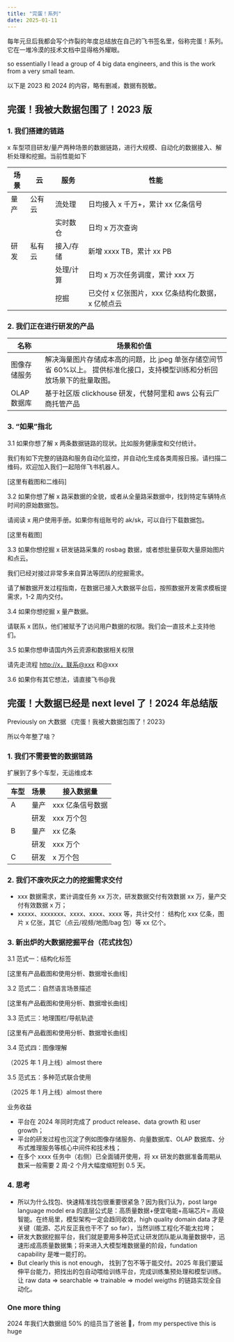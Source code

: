 ```yaml
---
title: "完蛋！系列"
date: 2025-01-11
---
```


每年元旦后我都会写个炸裂的年度总结放在自己的飞书签名里，俗称完蛋！系列。它在一堆冷漠的技术文档中显得格外耀眼。

so essentially I lead a group of 4 big data engineers, and this is the work from a very small team.

以下是 2023 和 2024 的内容，略有删减，数据有脱敏。

## 完蛋！我被大数据包围了！2023 版

### 1. 我们搭建的链路

x 车型项目研发/量产两种场景的数据链路，进行大规模、自动化的数据接入、解析处理和挖掘。当前性能如下

| 场景 | 云     | 服务      | 性能                                              |
| ---- | ------ | --------- | ------------------------------------------------- |
| 量产 | 公有云 | 流处理    | 日均接入 x 千万+，累计 xx 亿条信号                |
|      |        | 实时数仓  | 日均 x 万次查询                                   |
| 研发 | 私有云 | 接入/存储 | 新增 xxxx TB，累计 xx PB                          |
|      |        | 处理/计算 | 日均 x 万次任务调度，累计 xxx 万                  |
|      |        | 挖掘      | 已交付 x 亿张图片，xxx 亿条结构化数据，x 亿帧点云 |

### 2. 我们正在进行研发的产品

| 名称         | 场景和价值                                                                                                                |
| ------------ | ------------------------------------------------------------------------------------------------------------------------- |
| 图像存储服务 | 解决海量图片存储成本高的问题，比 jpeg 单张存储空间节省 60%以上。 提供标准化接口，支持模型训练和分析回放场景下的批量取图。 |
| OLAP 数据库  | 基于社区版 clickhouse 研发，代替阿里和 aws 公有云厂商托管产品                                                             |

### 3. “如果”指北

3.1 如果你想了解 x 两条数据链路的现状。比如服务健康度和交付统计。

我们有如下完整的链路和服务自动化监控，并自动化生成各类周报日报。请扫描二维码，欢迎加入我们一起陪伴飞书机器人。

[这里有截图和二维码]

3.2 如果你想了解 x 路采数据的全貌，或者从全量路采数据中，找到特定车辆特点时间的原始数据包。

请阅读 x 用户使用手册。如果你有组账号的 ak/sk，可以自行下载数据包。

[这里有截图]

3.3 如果你想挖掘 x 研发链路采集的 rosbag 数据，或者想批量获取大量原始图片和点云。

我们已经对接过非常多来自算法等团队的挖掘需求。

请了解数据开发过程指南，在数据已接入大数据平台后，按照数据开发需求模板提需求，1-2 周内交付。

3.4 如果你想挖掘 x 量产数据。

请联系 x 团队，他们被赋予了访问用户数据的权限。我们会一直技术上支持他们。

3.5 如果你想申请国内外云资源和数据相关权限

请先走流程 <http://x，联系@xxx> 和@xxx

3.6 如果你有其它想法，请直接飞书@我

## 完蛋！大数据已经是 next level 了！2024 年总结版

Previously on 大数据 《完蛋！我被大数据包围了！2023》

所以今年整了啥？

### 1. 我们不需要管的数据链路

扩展到了多个车型，无运维成本

| 车型 | 场景 | 接入数据量       |
| ---- | ---- | ---------------- |
| A    | 量产 | xxx 亿条信号数据 |
|      | 研发 | xxx 万个包       |
| B    | 量产 | xx 亿条          |
|      | 研发 | xxx 万个         |
| C    | 研发 | x 万个包         |

### 2. 我们不废吹灰之力的挖掘需求交付

- xxx 数据需求，累计调度任务 xx 万次，研发数据交付有效数据 xx 万，量产交付有效数据 x 万；
- xxxxx、xxxxxxx、xxxx、xxxx、xxxx 等，共计交付： 结构化 xxx 亿条，图片 x 亿张，其它（点云/视频/地图/bag 包）等 xx 亿个。

### 3. 新出炉的大数据挖掘平台（花式找包）

3.1 范式一：结构化标签

[这里有产品截图和使用分析、数据增长曲线]

3.2 范式二：自然语言场景描述

[这里有产品截图和使用分析、数据增长曲线]

3.3 范式三：地理围栏/导航轨迹

[这里有产品截图和使用分析、数据增长曲线]

3.4 范式四：图像理解

（2025 年 1 月上线）almost there

3.5 范式五：多种范式联合使用

（2025 年 1 月上线）almost there

业务收益

- 平台在 2024 年同时完成了 product release、data growth 和 user growth；
- 平台的研发过程也沉淀了例如图像存储服务、向量数据库、OLAP 数据库、分布式推理服务等核心中间件和技术栈；
- 在多个 xxxx 任务中（右侧）已全面铺开使用，将 xx 研发的数据准备周期从数采一般需要 2 周-2 个月大幅度缩短到 0.5 天。

### 4. 思考

- 所以为什么找包、快速精准找包很重要很紧急？因为我们认为，post large language model era 的底层公式是：高质量数据+便宜电能+高端芯片= 高级智能。在终局里，模型架构一定会趋同收敛，high quality domain data 才是关键（能源、芯片反正我也干不了 so far），当然训练工程化不能太拉垮；
- 研发大数据挖掘平台，我们就是要用多种范式让研发团队能从海量数据中，迅速形成高质量数据集；将来进入大模型堆数据量的阶段，fundation capability 是唯一能打的。
- But clearly this is not enough， 找到了包不等于能交付。2025 年我们要延伸平台能力，把找出的包自动喂给训练平台，完成训练集预处理和模型训练。让 raw data => searchable => trainable => model weigths 的链路实现全自动化。

### One more thing

2024 年我们大数据组 50% 的组员当了爸爸 🎉，from my perspective this is huge
